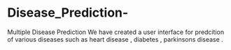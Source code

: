 # Disease_Prediction-
Multiple Disease Prediction
We have created a user interface for predcition of various diseases such as heart disease , diabetes , parkinsons disease .
